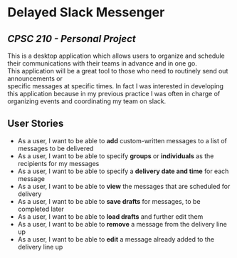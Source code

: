 # Delayed Slack Messenger 

## _CPSC 210 - Personal Project_

This is a desktop application which allows users to organize and schedule 
their communications with their teams in advance and in one go.   
This application will be a great tool to those who need to routinely send out announcements or  
specific messages at specific times. In fact I was interested in developing this application because
in my previous practice I was often in charge of organizing events and coordinating my team on slack. 


## User Stories
- As a user, I want to be able to **add** custom-written messages to a list of messages to be delivered
- As a user, I want to be able to specify **groups** or **individuals** as the recipients for my messages 
- As a user, I want to be able to specify a **delivery date and time** for each message
- As a user, I want to be able to **view** the messages that are scheduled for delivery
- As a user, I want to be able to **save drafts** for messages, to be completed later 
- As a user, I want to be able to **load drafts** and further edit them
- As a user, I want to be able to **remove** a message from the delivery line up 
- As a user, I want to be able to **edit** a message already added to the delivery line up 
 

